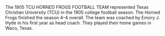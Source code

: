 The 1905 TCU HORNED FROGS FOOTBALL TEAM represented Texas Christian University (TCU) in the 1905 college football season. The Horned Frogs finished the season 4–4 overall. The team was coached by Emory J. Hyde in his first year as head coach. They played their home games in Waco, Texas.
